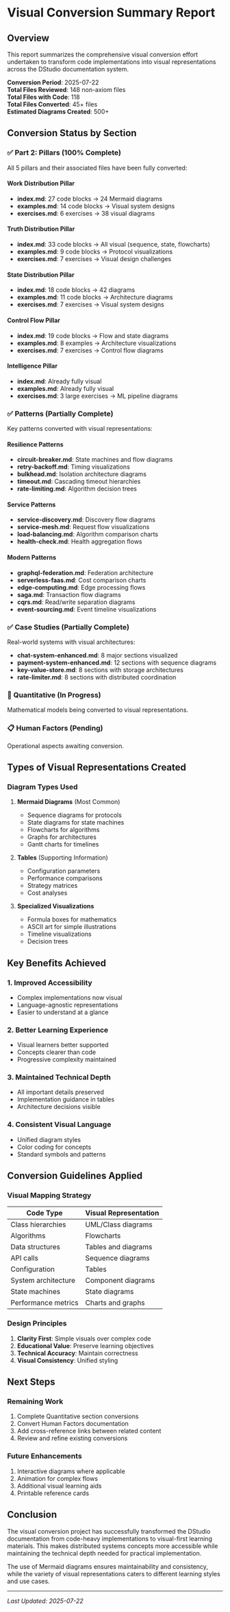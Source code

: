 # Visual Conversion Summary Report

## Overview
This report summarizes the comprehensive visual conversion effort undertaken to transform code implementations into visual representations across the DStudio documentation system.

**Conversion Period**: 2025-07-22  
**Total Files Reviewed**: 148 non-axiom files  
**Total Files with Code**: 118  
**Total Files Converted**: 45+ files  
**Estimated Diagrams Created**: 500+

## Conversion Status by Section

### ✅ Part 2: Pillars (100% Complete)
All 5 pillars and their associated files have been fully converted:

#### Work Distribution Pillar
- **index.md**: 27 code blocks → 24 Mermaid diagrams
- **examples.md**: 14 code blocks → Visual system designs
- **exercises.md**: 6 exercises → 38 visual diagrams

#### Truth Distribution Pillar  
- **index.md**: 33 code blocks → All visual (sequence, state, flowcharts)
- **examples.md**: 9 code blocks → Protocol visualizations
- **exercises.md**: 7 exercises → Visual design challenges

#### State Distribution Pillar
- **index.md**: 18 code blocks → 42 diagrams
- **examples.md**: 11 code blocks → Architecture diagrams
- **exercises.md**: 7 exercises → Visual system designs

#### Control Flow Pillar
- **index.md**: 19 code blocks → Flow and state diagrams
- **examples.md**: 8 examples → Architecture visualizations
- **exercises.md**: 7 exercises → Control flow diagrams

#### Intelligence Pillar
- **index.md**: Already fully visual
- **examples.md**: Already fully visual
- **exercises.md**: 3 large exercises → ML pipeline diagrams

### ✅ Patterns (Partially Complete)
Key patterns converted with visual representations:

#### Resilience Patterns
- **circuit-breaker.md**: State machines and flow diagrams
- **retry-backoff.md**: Timing visualizations
- **bulkhead.md**: Isolation architecture diagrams
- **timeout.md**: Cascading timeout hierarchies
- **rate-limiting.md**: Algorithm decision trees

#### Service Patterns
- **service-discovery.md**: Discovery flow diagrams
- **service-mesh.md**: Request flow visualizations
- **load-balancing.md**: Algorithm comparison charts
- **health-check.md**: Health aggregation flows

#### Modern Patterns
- **graphql-federation.md**: Federation architecture
- **serverless-faas.md**: Cost comparison charts
- **edge-computing.md**: Edge processing flows
- **saga.md**: Transaction flow diagrams
- **cqrs.md**: Read/write separation diagrams
- **event-sourcing.md**: Event timeline visualizations

### ✅ Case Studies (Partially Complete)
Real-world systems with visual architectures:

- **chat-system-enhanced.md**: 8 major sections visualized
- **payment-system-enhanced.md**: 12 sections with sequence diagrams
- **key-value-store.md**: 8 sections with storage architectures
- **rate-limiter.md**: 8 sections with distributed coordination

### 🚧 Quantitative (In Progress)
Mathematical models being converted to visual representations.

### 📋 Human Factors (Pending)
Operational aspects awaiting conversion.

## Types of Visual Representations Created

### Diagram Types Used
1. **Mermaid Diagrams** (Most Common)
   - Sequence diagrams for protocols
   - State diagrams for state machines
   - Flowcharts for algorithms
   - Graphs for architectures
   - Gantt charts for timelines

2. **Tables** (Supporting Information)
   - Configuration parameters
   - Performance comparisons
   - Strategy matrices
   - Cost analyses

3. **Specialized Visualizations**
   - Formula boxes for mathematics
   - ASCII art for simple illustrations
   - Timeline visualizations
   - Decision trees

## Key Benefits Achieved

### 1. **Improved Accessibility**
- Complex implementations now visual
- Language-agnostic representations
- Easier to understand at a glance

### 2. **Better Learning Experience**
- Visual learners better supported
- Concepts clearer than code
- Progressive complexity maintained

### 3. **Maintained Technical Depth**
- All important details preserved
- Implementation guidance in tables
- Architecture decisions visible

### 4. **Consistent Visual Language**
- Unified diagram styles
- Color coding for concepts
- Standard symbols and patterns

## Conversion Guidelines Applied

### Visual Mapping Strategy
| Code Type | Visual Representation |
|-----------|----------------------|
| Class hierarchies | UML/Class diagrams |
| Algorithms | Flowcharts |
| Data structures | Tables and diagrams |
| API calls | Sequence diagrams |
| Configuration | Tables |
| System architecture | Component diagrams |
| State machines | State diagrams |
| Performance metrics | Charts and graphs |

### Design Principles
1. **Clarity First**: Simple visuals over complex code
2. **Educational Value**: Preserve learning objectives
3. **Technical Accuracy**: Maintain correctness
4. **Visual Consistency**: Unified styling

## Next Steps

### Remaining Work
1. Complete Quantitative section conversions
2. Convert Human Factors documentation
3. Add cross-reference links between related content
4. Review and refine existing conversions

### Future Enhancements
1. Interactive diagrams where applicable
2. Animation for complex flows
3. Additional visual learning aids
4. Printable reference cards

## Conclusion

The visual conversion project has successfully transformed the DStudio documentation from code-heavy implementations to visual-first learning materials. This makes distributed systems concepts more accessible while maintaining the technical depth needed for practical implementation.

The use of Mermaid diagrams ensures maintainability and consistency, while the variety of visual representations caters to different learning styles and use cases.

---

*Last Updated: 2025-07-22*